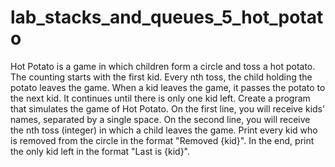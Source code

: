 # lab_stacks_and_queues_5_hot_potato
Hot Potato is a game in which children form a circle and toss a hot potato. The counting starts with the first kid. Every nth toss, the child holding the potato leaves the game. When a kid leaves the game, it passes the potato to the next kid. It continues until there is only one kid left.
Create a program that simulates the game of Hot Potato. On the first line, you will receive kids' names, separated by a single space. On the second line, you will receive the nth toss (integer) in which a child leaves the game.
Print every kid who is removed from the circle in the format "Removed {kid}". In the end, print the only kid left in the format "Last is {kid}".

